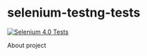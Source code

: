 # selenium-testng-tests 

[![Selenium 4.0 Tests](https://github.com/ISanjeevKumar/selenium-testng-tests/actions/workflows/seleniumTests.yml/badge.svg)](https://github.com/ISanjeevKumar/selenium-testng-tests/actions/workflows/seleniumTests.yml)

About project

